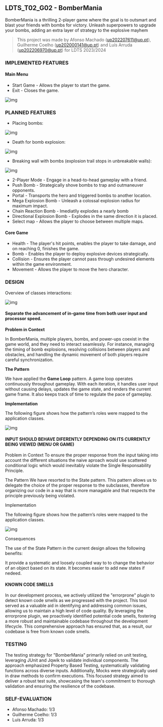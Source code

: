## LDTS_T02_G02 - BomberMania

BomberMania is a thrilling 2-player game where the goal is to outsmart and blast your friends with bombs for victory. Unleash superpowers to upgrade your bombs, adding an extra layer of strategy to the explosive mayhem

> This project was made by Afonso Machado (up202207611@up.pt), Guilherme Coelho (up202000141@up.pt) and Luís Arruda (up202206970@up.pt) for LDTS 2023/2024

### IMPLEMENTED FEATURES

#### Main Menu
- Start Game - Allows the player to start the game.
- Exit - Closes the game.

![img](gifs/menu.gif)

### PLANNED FEATURES

- Placing bombs:
  
![img](gifs/drop.gif)

- Death for bomb explosion:
  
![img](gifs/death.gif)

- Breaking wall with bombs (explosion trail stops in unbreakable walls):
  
![img](gifs/breakingWall.gif)

- 2-Player Mode - Engage in a head-to-head gameplay with a friend.
- Push Bomb - Strategically shove bombs to trap and outmaneuver opponents.
- Portal - Transports the hero and triggered bombs to another location.
- Mega Explosion Bomb - Unleash a colossal explosion radius for maximum impact.
- Chain Reaction Bomb - Imediatlly explodes a nearly bomb
- Directional Explosion Bomb - Explodes in the same direction it is placed.
- Select map - Allows the player to choose between multiple maps.

#### Core Game
- Health - The player's hit points, enables the player to take damage, and on reaching 0, finishes the game.
- Bomb - Enables the player to deploy explosive devices strategically.
- Collision - Ensures the player cannot pass through undesired elements within the game environment.
- Movement - Allows the player to move the hero character.

### DESIGN

Overview of classes interactions: 

![img](imgs/classDiagram.png)

#### Separate the advancement of in-game time from both user input and processor speed.

**Problem in Context**

In BomberMania, multiple players, bombs, and power-ups coexist in the game world, and they need to interact seamlessly. For instance, managing the timing of bomb explosions, resolving collisions between players and obstacles, and handling the dynamic movement of both players require careful synchronization. 

**The Pattern**

We have applied the **Game Loop** pattern. A game loop operates continuously throughout gameplay. With each iteration, it handles user input without causing delays, updates the game state, and renders the current game frame. It also keeps track of time to regulate the pace of gameplay.

**Implementation**

The following figure shows how the pattern’s roles were mapped to the application classes.

![img](imgs/gameLoopPattern.png)

#### INPUT SHOULD BEHAVE DIFERENTLY DEPENDING ON ITS CURRENTLY BEING VIEWED (MENU OR GAME)

Problem in Context
To ensure the proper response from the input taking into account the different situations the naive aproach would use scattered conditional logic which would inevitably violate the Single Responsability Principle.

The Pattern
We have resorted to the State pattern. This pattern allows us to delegate the choice of the proper response to the subclasses, therefore organizing our code in a way that is more managable and that respects the principle previously being violated.

Implementation

The following figure shows how the pattern’s roles were mapped to the application classes.

![img](imgs/statePattern.png)

Consequences

The use of the State Pattern in the current design allows the following benefits:

It provide a systematic and loosely coupled way to to change the behavior of an object based on its state.
It becomes easier to add new states if nedeed.

#### KNOWN CODE SMELLS

In our development process, we actively utilized the "errorprone" plugin to detect known code smells as we progressed with the project. This tool served as a valuable aid in identifying and addressing common issues, allowing us to maintain a high level of code quality. By leveraging the errorprone plugin, we proactively identified potential code smells, fostering a more robust and maintainable codebase throughout the development lifecycle. This comprehensive approach has ensured that, as a result, our codebase is free from known code smells.

### TESTING

The testing strategy for "BomberMania" primarily relied on unit testing, leveraging JUnit and Jqwik to validate individual components.
The approach emphasized Property Based Testing, systematically validating functions across diverse inputs. 
Additionally, Mocks were strategically used in draw methods to confirm executions. 
This focused strategy aimed to deliver a robust test suite, showcasing the team's commitment to thorough validation and ensuring the resilience of the codebase.

### SELF-EVALUATION

- Afonso Machado: 1/3
- Guilherme Coelho: 1/3
- Luís Arruda: 1/3
